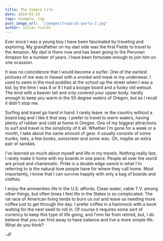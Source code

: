 ```yaml
---
title: The Simple Life
date: 2014-03-25
tags: example, tag
post_image_url:  "/images/tropical-party-2.jpg"
author: Julian Fields
---
```


Ever since I was a young boy I have been fascinated by traveling and
exploring.  My grandfather on my dad side was the first Fields to
travel to the Amazon.  My dad is there now and has been going to the
Peruvian Amazon for a number of years.  I have been fortunate enough
to join him on one ocassion.  

It was no coincidence that I would become a surfer.  One of the earliest
pictures of me was in Hawaii with a snorkel and mask in my underwear.
I used to swim in the mud puddles at the school up the street when I was
a kid.  by the time I was 8 or 9 I had a boogie board and a funky old
wetsuit.  The kind with a beaver tail and only covered your upper body.
hardly enough to keep you warm in the 50 degree waters of Oregon, but as
I recall it didn't stop me.

Surfing and travel go hand in hand.  I rarely leave :w
the country without
a board bag and I like it that way.  I prefer to travel to warm waters,
having plenty of rubber and cold at home in Oregon.  One of my biggest
attractions to surf and travel is the simplicity of it all.  Whether I'm
gone for a week or a month, I take about the same amount of gear.  it
usually consists of some trunks, tees, a few books, sunscreen and some
wax.  Oh, maybe an extra pair of sandals. 

I've learned so much about myself and life in my travels.  Nothing
really last, I rarely make it home with my boards in one piece.  People
all over the world are proud and charismatic.  Pride is a double edge
sword in what I'm referring to is the natural love people have for where
they call home.  Most importantly, I know that I can survive happily
with only a bag of boards and clothes.  

I enjoy the ammenities life in the U.S. affords.  Clean water, cable
T.V. among other things, but often times I feel life in the States is so
complicated.  The rat race of American living tends to burn us out and
leave us needing more coffee just to get through the day.  I prefer
coffee in a hammock with a book waiting for the next swell to roll in.
Of course it requires some sort of currency to keep this type of life
going, and I'mm far from retired, but, I do believe that you can find
away to have balance and live a more simple life.  What do you think? 

-JF
 
